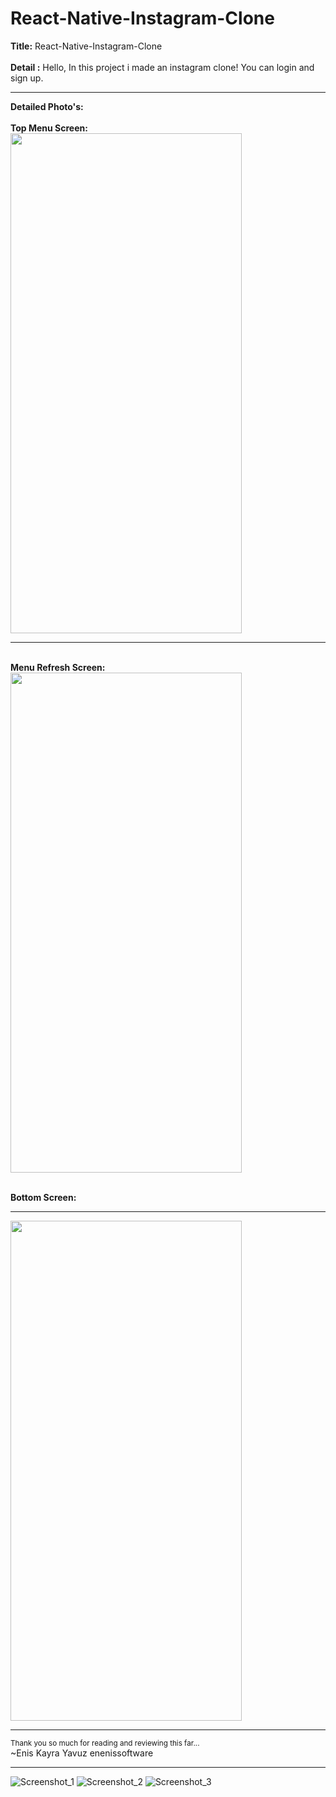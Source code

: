 # React-Native-Instagram-Clone <br>
<b>Title:</b> React-Native-Instagram-Clone<br>
<br>
<b>Detail :</b> Hello, In this project i made an instagram clone! You can login and sign up.
<hr>
<b>Detailed Photo's:</b><br>
<br><b>Top Menu Screen:<br></b>

<img src="https://user-images.githubusercontent.com/99321522/236436134-cfe4185b-4c2c-4bb8-9616-89f58226c46f.png" width="370" height="800" />
<hr>
<br><b>Menu Refresh Screen:<br></b>
<img src="https://user-images.githubusercontent.com/99321522/236436161-9ba39a8d-6d83-4c6d-8baa-9d99b7a8e9a6.png" width="370" height="800" />
<br>

<br><b>Bottom Screen:<br></b>
<hr>

<img src="https://user-images.githubusercontent.com/99321522/236436170-6e724e56-67d6-49c4-8bb2-dc549438f6b9.png" width="370" height="800" />
<br>
<hr>

<small>Thank you so much for reading and reviewing this far...</small><br>
~Enis Kayra Yavuz
enenissoftware

<hr>


![Screenshot_1]()
![Screenshot_2]()
![Screenshot_3]()
